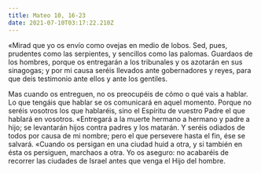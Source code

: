 ```yaml
---
title: Mateo 10, 16-23
date: 2021-07-10T03:17:22.210Z
---
```

«Mirad que yo os envío como ovejas en medio de lobos. Sed, pues, prudentes como las serpientes, y sencillos como las palomas. Guardaos de los hombres, porque os entregarán a los tribunales y os azotarán en sus sinagogas; y por mi causa seréis llevados ante gobernadores y reyes, para que deis testimonio ante ellos y ante los gentiles. 

Mas cuando os entreguen, no os preocupéis de cómo o qué vais a hablar. Lo que tengáis que hablar se os comunicará en aquel momento. Porque no seréis vosotros los que hablaréis, sino el Espíritu de vuestro Padre el que hablará en vosotros. «Entregará a la muerte hermano a hermano y padre a hijo; se levantarán hijos contra padres y los matarán. Y seréis odiados de todos por causa de mi nombre; pero el que persevere hasta el fin, ése se salvará. «Cuando os persigan en una ciudad huid a otra, y si también en ésta os persiguen, marchaos a otra. Yo os aseguro: no acabaréis de recorrer las ciudades de Israel antes que venga el Hijo del hombre.